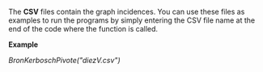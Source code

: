 The **CSV** files contain the graph incidences.
You can use these files as examples to run the programs by simply entering the CSV file name
at the end of the code where the function is called.

**Example**

_BronKerboschPivote("diezV.csv")_

